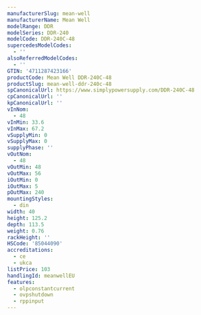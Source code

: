 ```yaml
---
manufacturerSlug: mean-well
manufacturerName: Mean Well
modelRange: DDR
modelSeries: DDR-240
modelCode: DDR-240C-48
supercedesModelCodes:
  - ''
alsoReferredModelCodes:
  - ''
GTIN: '4711287423166'
productCode: Mean Well DDR-240C-48
productSlug: mean-well-ddr-240c-48
spCanonicalUrl: https://www.simplypowersupply.com/DDR-240C-48
cpCanonicalUrl: ''
kpCanonicalUrl: ''
vInNom:
  - 48
vInMin: 33.6
vInMax: 67.2
vSupplyMin: 0
vSupplyMax: 0
supplyPhase: ''
vOutNom:
  - 48
vOutMin: 48
vOutMax: 56
iOutMin: 0
iOutMax: 5
pOutMax: 240
mountingStyles:
  - din
width: 40
height: 125.2
depth: 113.5
weight: 0.76
rackHeight: ''
HSCode: '85044090'
accreditations:
  - ce
  - ukca
listPrice: 103
handlingId: meanwellEU
features:
  - olpconstantcurrent
  - ovpshutdown
  - rppinput
---
```

